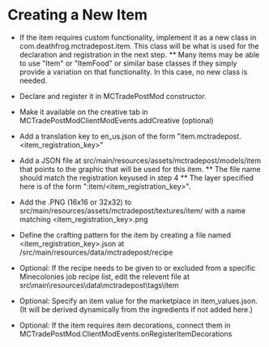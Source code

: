 # Creating a New Item
* If the item requires custom functionality, implement it as a new class in com.deathfrog.mctradepost.item.  This class will be what is used for the declaration and registration in the next step. 
** Many items may be able to use "Item" or "ItemFood" or similar base classes if they simply provide a variation on that functionality. In this case, no new class is needed.
* Declare and register it in MCTradePostMod constructor.
* Make it available on the creative tab in MCTradePostModClientModEvents.addCreative (optional)
* Add a translation key to en_us.json of the form "item.mctradepost.<item_registration_key>"
* Add a JSON file at src/main/resources/assets/mctradepost/models/item that points to the graphic that will be used for this item.
** The file name should match the registration keyused in step 4 
** The layer specified here is of the form "<modid>:item/<item_registration_key>".
* Add the .PNG (16x16 or 32x32) to src/main/resources/assets/mctradepost/textures/item/ with a name matching <item_registration_key>.png
* Define the crafting pattern for the item by creating a file named <item_registration_key>.json at /src/main/resources/data/mctradepost/recipe
* Optional: If the recipe needs to be given to or excluded from a specific Minecolonies job recipe list, edit the relevent file at src\main\resources\data\mctradepost\tags\item
* Optional: Specify an item value for the marketplace in item_values.json.  (It will be derived dynamically from the ingredients if not added here.)

* Optional: If the item requires item decorations, connect them in MCTradePostMod.ClientModEvents.onRegisterItemDecorations
